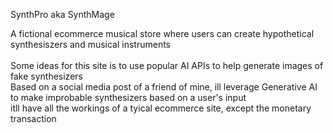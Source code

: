 SynthPro aka SynthMage

A fictional ecommerce musical store 
where users can create hypothetical synthesiszers and musical instruments
</br>
</br>
Some ideas for this site is to use popular AI APIs to help generate images of fake synthesizers</br>
Based on a social media post of a friend of mine, ill leverage Generative AI to make improbable synthesizers based on a user's input </br>
itll have all the workings of a tyical ecommerce site, except the monetary transaction


